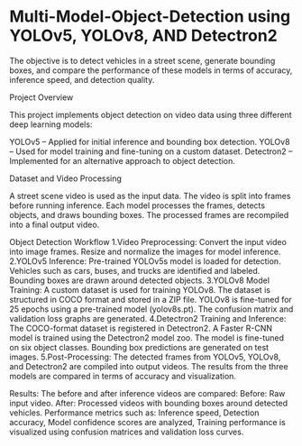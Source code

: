 # Multi-Model-Object-Detection using YOLOv5, YOLOv8, AND Detectron2

The objective is to detect vehicles in a street scene, generate bounding boxes, and compare the performance of these models in terms of accuracy, inference speed, and detection quality.

Project Overview

This project implements object detection on video data using three different deep learning models:

YOLOv5 – Applied for initial inference and bounding box detection.
YOLOv8 – Used for model training and fine-tuning on a custom dataset.
Detectron2 – Implemented for an alternative approach to object detection.

Dataset and Video Processing

A street scene video is used as the input data.
The video is split into frames before running inference.
Each model processes the frames, detects objects, and draws bounding boxes.
The processed frames are recompiled into a final output video.

Object Detection Workflow
1.Video Preprocessing:
Convert the input video into image frames.
Resize and normalize the images for model inference.
2.YOLOv5 Inference:
Pre-trained YOLOv5s model is loaded for detection.
Vehicles such as cars, buses, and trucks are identified and labeled.
Bounding boxes are drawn around detected objects.
3.YOLOv8 Model Training:
A custom dataset is used for training YOLOv8.
The dataset is structured in COCO format and stored in a ZIP file.
YOLOv8 is fine-tuned for 25 epochs using a pre-trained model (yolov8s.pt).
The confusion matrix and validation loss graphs are generated.
4.Detectron2 Training and Inference:
The COCO-format dataset is registered in Detectron2.
A Faster R-CNN model is trained using the Detectron2 model zoo.
The model is fine-tuned on six object classes.
Bounding box predictions are generated on test images.
5.Post-Processing:
The detected frames from YOLOv5, YOLOv8, and Detectron2 are compiled into output videos.
The results from the three models are compared in terms of accuracy and visualization.

Results:
The before and after inference videos are compared:
Before: Raw input video.
After: Processed videos with bounding boxes around detected vehicles.
Performance metrics such as:
Inference speed,
Detection accuracy,
Model confidence scores are analyzed,
Training performance is visualized using confusion matrices and validation loss curves.
